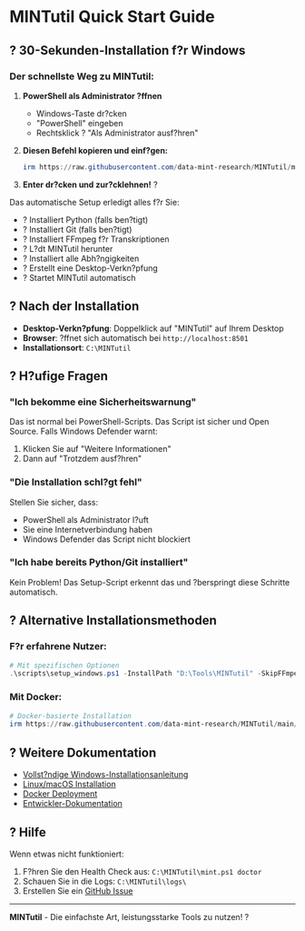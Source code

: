 # MINTutil Quick Start Guide

## ? 30-Sekunden-Installation f?r Windows

### Der schnellste Weg zu MINTutil:

1. **PowerShell als Administrator ?ffnen**
   - Windows-Taste dr?cken
   - "PowerShell" eingeben
   - Rechtsklick ? "Als Administrator ausf?hren"

2. **Diesen Befehl kopieren und einf?gen:**
   ```powershell
   irm https://raw.githubusercontent.com/data-mint-research/MINTutil/main/scripts/setup_windows.ps1 | iex
   ```

3. **Enter dr?cken und zur?cklehnen!** ?

Das automatische Setup erledigt alles f?r Sie:
- ? Installiert Python (falls ben?tigt)
- ? Installiert Git (falls ben?tigt)
- ? Installiert FFmpeg f?r Transkriptionen
- ? L?dt MINTutil herunter
- ? Installiert alle Abh?ngigkeiten
- ? Erstellt eine Desktop-Verkn?pfung
- ? Startet MINTutil automatisch

## ? Nach der Installation

- **Desktop-Verkn?pfung**: Doppelklick auf "MINTutil" auf Ihrem Desktop
- **Browser**: ?ffnet sich automatisch bei `http://localhost:8501`
- **Installationsort**: `C:\MINTutil`

## ? H?ufige Fragen

### "Ich bekomme eine Sicherheitswarnung"
Das ist normal bei PowerShell-Scripts. Das Script ist sicher und Open Source. Falls Windows Defender warnt:
1. Klicken Sie auf "Weitere Informationen"
2. Dann auf "Trotzdem ausf?hren"

### "Die Installation schl?gt fehl"
Stellen Sie sicher, dass:
- PowerShell als Administrator l?uft
- Sie eine Internetverbindung haben
- Windows Defender das Script nicht blockiert

### "Ich habe bereits Python/Git installiert"
Kein Problem! Das Setup-Script erkennt das und ?berspringt diese Schritte automatisch.

## ? Alternative Installationsmethoden

### F?r erfahrene Nutzer:
```powershell
# Mit spezifischen Optionen
.\scripts\setup_windows.ps1 -InstallPath "D:\Tools\MINTutil" -SkipFFmpeg
```

### Mit Docker:
```powershell
# Docker-basierte Installation
irm https://raw.githubusercontent.com/data-mint-research/MINTutil/main/scripts/setup_windows.ps1 | iex -UseDocker
```

## ? Weitere Dokumentation

- [Vollst?ndige Windows-Installationsanleitung](INSTALLATION_WINDOWS.md)
- [Linux/macOS Installation](INSTALLATION_UNIX.md)
- [Docker Deployment](DOCKER_GUIDE.md)
- [Entwickler-Dokumentation](DEVELOPMENT.md)

## ? Hilfe

Wenn etwas nicht funktioniert:
1. F?hren Sie den Health Check aus: `C:\MINTutil\mint.ps1 doctor`
2. Schauen Sie in die Logs: `C:\MINTutil\logs\`
3. Erstellen Sie ein [GitHub Issue](https://github.com/data-mint-research/MINTutil/issues)

---

**MINTutil** - Die einfachste Art, leistungsstarke Tools zu nutzen! ?
